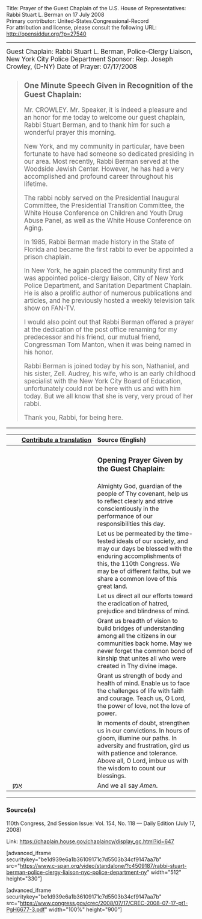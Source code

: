 <html>
<head></head>
<body>
Title: Prayer of the Guest Chaplain of the U.S. House of Representatives: Rabbi Stuart L. Berman on 17 July 2008<br />
Primary contributor: United-States.Congressional-Record<br />
For attribution and license, please consult the following URL: <a href="http://opensiddur.org/?p=27540">http://opensiddur.org/?p=27540</a>
<p />
<hr />

<div class="english" style="font-size:1.2em;">
Guest Chaplain: Rabbi Stuart L. Berman, Police-Clergy Liaison, New York City Police Department
Sponsor: Rep. Joseph Crowley, (D-NY)
Date of Prayer: 07/17/2008

<blockquote>
<h3>One Minute Speech Given in Recognition of the Guest Chaplain:</h3>

Mr. CROWLEY. Mr. Speaker, it is indeed a pleasure and an honor for me today to welcome our guest chaplain, Rabbi Stuart Berman, and to thank him for such a wonderful prayer this morning.

New York, and my community in particular, have been fortunate to have had someone so dedicated presiding in our area. Most recently, Rabbi Berman served at the Woodside Jewish Center. However, he has had a very accomplished and profound career throughout his lifetime.

The rabbi nobly served on the Presidential Inaugural Committee, the Presidential Transition Committee, the White House Conference on Children and Youth Drug Abuse Panel, as well as the White House Conference on Aging.

In 1985, Rabbi Berman made history in the State of Florida and became the first rabbi to ever be appointed a prison chaplain.

In New York, he again placed the community first and was appointed police-clergy liaison, City of New York Police Department, and Sanitation Department Chaplain. He is also a prolific author of numerous publications and articles, and he previously hosted a weekly television talk show on FAN-TV.

I would also point out that Rabbi Berman offered a prayer at the dedication of the post office renaming for my predecessor and his friend, our mutual friend, Congressman Tom Manton, when it was being named in his honor.

Rabbi Berman is joined today by his son, Nathaniel, and his sister, Zell. Audrey, his wife, who is an early childhood specialist with the New York City Board of Education, unfortunately could not be here with us and with him today. But we all know that she is very, very proud of her rabbi.

Thank you, Rabbi, for being here.
</blockquote>
</div>

<hr />

<table style="margin-left: auto;margin-right: auto;" class="draggable">
<thead><tr><th id="x" style="text-align: right;"><a href="/contributing/upload/">Contribute a translation</a></th><th style="text-align: left;">Source (English)</th></tr></thead>
<tbody>
<tr><td style="vertical-align:top;" width="46%">
<div class="liturgy"><span lang="he">

</span></div></td>
 
<td style="vertical-align:top;" width="53%">
<div class="english">
<h3>Opening Prayer Given by the Guest Chaplain:</h3>
</div></td></tr>

<tr><td style="vertical-align:top;" width="46%">
<div class="liturgy"><span lang="he">

</span></div></td>
 
<td style="vertical-align:top;" width="53%">
<div class="english">
Almighty God, 
guardian of the people of Thy covenant, 
help us to reflect clearly 
and strive conscientiously 
in the performance of our responsibilities this day. 
</div></td></tr>


<tr><td style="vertical-align:top;" width="46%">
<div class="liturgy"><span lang="he">

</span></div></td>
 
<td style="vertical-align:top;" width="53%">
<div class="english">
Let us be permeated by the time-tested ideals of our society, 
and may our days be blessed with the enduring accomplishments of this, 
the 110th Congress. 
We may be of different faiths, 
but we share a common love of this great land.
</div></td></tr>


<tr><td style="vertical-align:top;" width="46%">
<div class="liturgy"><span lang="he">

</span></div></td>
 
<td style="vertical-align:top;" width="53%">
<div class="english">
Let us direct all our efforts 
toward the eradication of hatred, 
prejudice 
and blindness of mind. 
</div></td></tr>


<tr><td style="vertical-align:top;" width="46%">
<div class="liturgy"><span lang="he">

</span></div></td>
 
<td style="vertical-align:top;" width="53%">
<div class="english">
Grant us breadth of vision 
to build bridges of understanding 
among all the citizens in our communities back home. 
May we never forget the common bond of kinship 
that unites all who were created in Thy divine image.
</div></td></tr>


<tr><td style="vertical-align:top;" width="46%">
<div class="liturgy"><span lang="he">

</span></div></td>
 
<td style="vertical-align:top;" width="53%">
<div class="english">
Grant us strength of body 
and health of mind. 
Enable us to face the challenges of life 
with faith and courage. 
Teach us, O Lord, 
the power of love, 
not the love of power.
</div></td></tr>


<tr><td style="vertical-align:top;" width="46%">
<div class="liturgy"><span lang="he">

</span></div></td>
 
<td style="vertical-align:top;" width="53%">
<div class="english">
In moments of doubt, 
strengthen us in our convictions. 
In hours of gloom, 
illumine our paths. 
In adversity and frustration, 
gird us with patience and tolerance. 
Above all, O Lord, 
imbue us with the wisdom 
to count our blessings.
</div></td></tr>


<tr><td style="vertical-align:top;" width="46%">
<div class="liturgy"><span lang="he">
&nbsp;
אָמֵן׃
</span></div></td>
 
<td style="vertical-align:top;" width="53%">
<div class="english">
And we all say
<em>Amen</em>.
</div></td></tr>
</tbody></table>

<hr />

<h3>Source(s)</h3>

110th Congress, 2nd Session
Issue: Vol. 154, No. 118 — Daily Edition (July 17, 2008)

Link: <a href="https://chaplain.house.gov/chaplaincy/display_gc.html?id=647">https://chaplain.house.gov/chaplaincy/display_gc.html?id=647</a>

[advanced_iframe securitykey="be1d939e6a1b36109171c7d5503b34cf9147aa7b" src="https://www.c-span.org/video/standalone/?c4509187/rabbi-stuart-berman-police-clergy-liaison-nyc-police-department-ny" width="512" height="330"]

[advanced_iframe securitykey="be1d939e6a1b36109171c7d5503b34cf9147aa7b" src="https://www.congress.gov/crec/2008/07/17/CREC-2008-07-17-pt1-PgH6677-3.pdf" width="100%" height="900"]
</body>
</html>